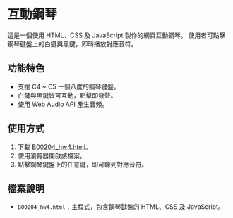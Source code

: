 # 互動鋼琴 

這是一個使用 HTML、CSS 及 JavaScript 製作的網頁互動鋼琴。
使用者可點擊鋼琴鍵盤上的白鍵與黑鍵，即時播放對應音符。

## 功能特色
- 支援 C4 ~ C5 一個八度的鋼琴鍵盤。
- 白鍵與黑鍵皆可互動，點擊即發聲。
- 使用 Web Audio API 產生音頻。

## 使用方式
1. 下載 [B00204_hw4.html](B00204_hw4.html)。
2. 使用瀏覽器開啟該檔案。
3. 點擊鋼琴鍵盤上的任意鍵，即可聽到對應音符。

## 檔案說明
- `B00204_hw4.html`：主程式，包含鋼琴鍵盤的 HTML、CSS 及 JavaScript。
